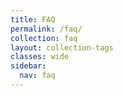 ```yaml
---
title: FAQ
permalink: /faq/
collection: faq
layout: collection-tags
classes: wide
sidebar:
  nav: faq
---
```

